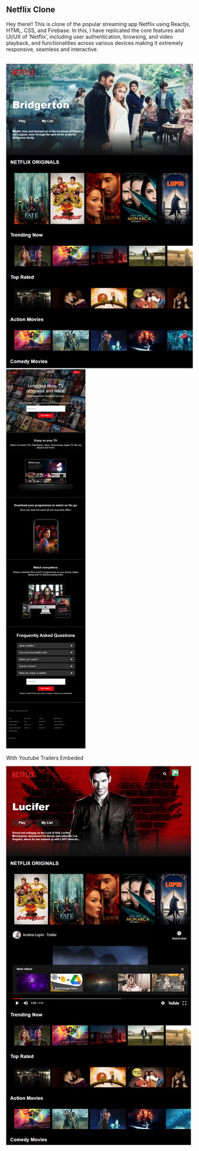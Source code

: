 ## Netflix Clone 
Hey there!! This is clone of the popular streaming app Netflix using Reactjs, HTML, CSS, and Firebase.
In this, I have replicated the core features and UI/UX of ’Netflix’, including user authentication, browsing, and video playback, and functionalities across various devices making it extremely responsive, seamless and interactive. 

<br>
<img src="/images/demo1.png">

<img src="/images/demo2.png">

With Youtube Trailers Embeded

<img src="/images/demo3.png">
